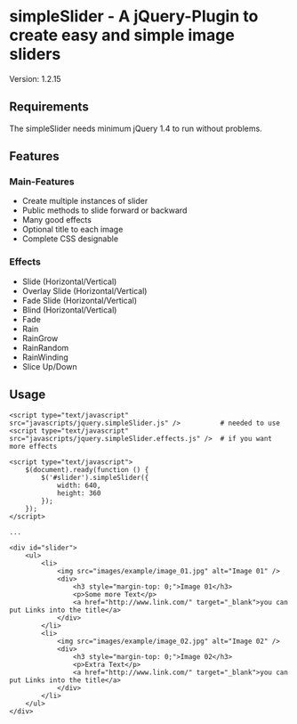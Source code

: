 # simpleSlider - A jQuery-Plugin to create easy and simple image sliders
Version: 1.2.15

## Requirements
The simpleSlider needs minimum jQuery 1.4 to run without problems.

## Features

### Main-Features
* Create multiple instances of slider
* Public methods to slide forward or backward
* Many good effects
* Optional title to each image
* Complete CSS designable

### Effects
* Slide (Horizontal/Vertical)
* Overlay Slide (Horizontal/Vertical)
* Fade Slide (Horizontal/Vertical)
* Blind (Horizontal/Vertical)
* Fade
* Rain
* RainGrow
* RainRandom
* RainWinding
* Slice Up/Down

## Usage
    <script type="text/javascript" src="javascripts/jquery.simpleSlider.js" />          # needed to use
    <script type="text/javascript" src="javascripts/jquery.simpleSlider.effects.js" />  # if you want more effects

    <script type="text/javascript">
        $(document).ready(function () {	
            $('#slider').simpleSlider({
                width: 640,
                height: 360
            });
        });	
    </script>
    
    ...
    
    <div id="slider">
        <ul>				
            <li>
                <img src="images/example/image_01.jpg" alt="Image 01" />
                <div>
                    <h3 style="margin-top: 0;">Image 01</h3>
                    <p>Some more Text</p>
                    <a href="http://www.link.com/" target="_blank">you can put Links into the title</a>
                </div>
            </li>
            <li>
                <img src="images/example/image_02.jpg" alt="Image 02" />
                <div>
                    <h3 style="margin-top: 0;">Image 02</h3>
                    <p>Extra Text</p>
                    <a href="http://www.link.com/" target="_blank">you can put Links into the title</a>
                </div>
            </li>
        </ul>
    </div>
